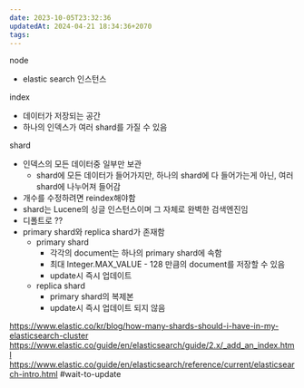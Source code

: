 ```yaml
---
date: 2023-10-05T23:32:36
updatedAt: 2024-04-21 18:34:36+2070
tags: 
---
```

node 
- elastic search 인스턴스

index 
- 데이터가 저장되는 공간
- 하나의 인덱스가 여러 shard를 가질 수 있음

shard 
- 인덱스의 모든 데이터중 일부만 보관
	- shard에 모든 데이터가 들어가지만, 하나의 shard에 다 들어가는게 아닌, 여러 shard에 나누어져 들어감
- 개수를 수정하려면 reindex해야함
- shard는 Lucene의 싱글 인스턴스이며 그 자체로 완벽한 검색엔진임
- 디폴트로 ??
- primary shard와 replica shard가 존재함
	- primary shard
		- 각각의 document는 하나의 primary shard에 속함
		- 최대 Integer.MAX_VALUE - 128 만큼의 document를 저장할 수 있음
		- update시 즉시 업데이트
	- replica shard
		- primary shard의 복제본
		- update시 즉시 업데이트 되지 않음



https://www.elastic.co/kr/blog/how-many-shards-should-i-have-in-my-elasticsearch-cluster
https://www.elastic.co/guide/en/elasticsearch/guide/2.x/_add_an_index.html
https://www.elastic.co/guide/en/elasticsearch/reference/current/elasticsearch-intro.html
#wait-to-update 